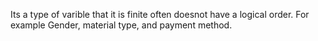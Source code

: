 Its a type of varible that it is finite often doesnot have a logical order. For example Gender, material type, and payment method.